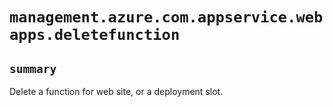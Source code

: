 # `management.azure.com.appservice.webapps.deletefunction`

## `summary`
Delete a function for web site, or a deployment slot.



